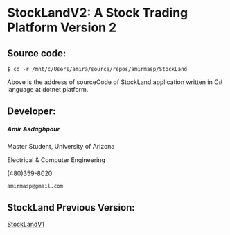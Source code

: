 # StockLandV2: A Stock Trading Platform Version 2
## Source code:

`$ cd -r /mnt/c/Users/amira/source/repos/amirmasp/StockLand`

Above is the address of sourceCode of StockLand application written in C# language at dotnet platform.

## Developer: 
##### Amir Asdaghpour

Master Student, University of Arizona

Electrical & Computer Engineering

(480)359-8020

`amirmasp@gmail.com`

## StockLand Previous Version:
[StockLandV1](https://github.com/amirmasp/StockLand)

